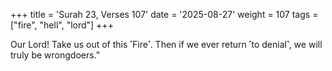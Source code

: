 +++
title = 'Surah 23, Verses 107'
date = '2025-08-27'
weight = 107
tags = ["fire", "hell", "lord"]
+++

Our Lord! Take us out of this ˹Fire˺. Then if we ever return ˹to denial˺, we will truly be wrongdoers.”